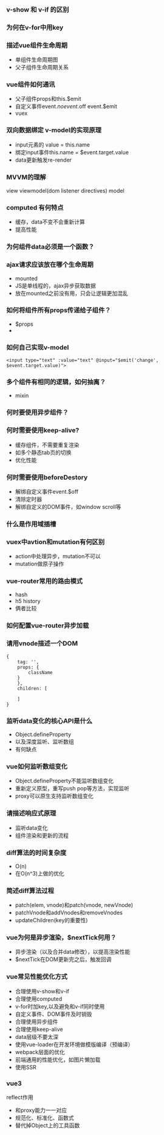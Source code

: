 ### v-show 和 v-if 的区别


### 为何在v-for中用key

### 描述vue组件生命周期
* 单组件生命周期图
* 父子组件生命周期关系

### vue组件如何通讯
* 父子组件props和this.$emit
* 自定义事件event.$no event.$off event.$emit
* vuex

### 双向数据绑定 v-model的实现原理
* input元素的 value = this.name
* 绑定input事件this.name = $event.target.value
* data更新触发re-render

### MVVM的理解
view  viewmodel(dom listener directives)  model

### computed 有何特点
* 缓存，data不变不会重新计算
* 提高性能

### 为何组件data必须是一个函数？

### ajax请求应该放在哪个生命周期
* mounted
* JS是单线程的，ajax异步获取数据
* 放在mounted之前没有用，只会让逻辑更加混乱

### 如何将组件所有props传递给子组件？
* $props
* <User v-bind="$props" />

### 如何自己实现v-model
```
<input type="text" :value="text" @input="$emit('change', $event.target.value)">
```

### 多个组件有相同的逻辑，如何抽离？
* mixin

### 何时要使用异步组件？

### 何时需要使用keep-alive?
* 缓存组件，不需要重复渲染
* 如多个静态tab页的切换
* 优化性能

### 何时需要使用beforeDestory
* 解绑自定义事件event.$off
* 清除定时器
* 解绑自定义的DOM事件，如window scroll等

### 什么是作用域插槽

### vuex中avtion和mutation有何区别
* action中处理异步，mutation不可以
* mutation做原子操作

### vue-router常用的路由模式
* hash
* h5 history
* 俩者比较

### 如何配置vue-router异步加载

### 请用vnode描述一个DOM
```
{
    tag: '',
    props: {
        className
    }
    },
    children: [

    ]
}
```
### 监听data变化的核心API是什么
* Object.defineProperty
* 以及深度监听、监听数组
* 有何缺点

### vue如何监听数组变化
* Object.defineProperty不能监听数组变化
* 重新定义原型，重写push pop等方法，实现监听
* proxy可以原生支持监听数组变化

### 请描述响应式原理
* 监听data变化
* 组件渲染和更新的流程

### diff算法的时间复杂度
* O(n)
* 在O(n^3)上做的优化

### 简述diff算法过程
* patch(elem, vnode)和patch(vnode, newVnode)
* patchVnode和addVnodes和removeVnodes
* updateChildren(key的重要性)

### vue为何是异步渲染，$nextTick何用？
* 异步渲染（以及合并data修改），以提高渲染性能
* $nextTick在DOM更新完之后，触发回调

### vue常见性能优化方式
* 合理使用v-show和v-if
* 合理使用computed
* v-for时加key,以及避免和v-if同时使用
* 自定义事件、DOM事件及时销毁
* 合理使用异步组件
* 合理使用keep-alive
* data层级不要太深
* 使用vue-loader在开发环境做模版编译（预编译）
* webpack层面的优化
* 前端通用的性能优化，如图片懒加载
* 使用SSR

### vue3
reflect作用
* 和proxy能力一一对应
* 规范化、标准化、函数式
* 替代掉Object上的工具函数